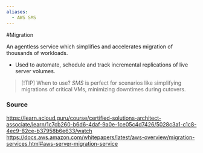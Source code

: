 ```yaml
---
aliases:
  - AWS SMS
---
```

#Migration 

An agentless service which simplifies and accelerates migration of thousands of workloads. 
* Used to automate, schedule and track incremental replications of live server volumes.

> [!TIP] When to use?
> *SMS* is perfect for scenarios like simplifying migrations of critical VMs, minimizing downtimes during cutovers.
### Source
https://learn.acloud.guru/course/certified-solutions-architect-associate/learn/1c7cb260-b6d6-4daf-9a0e-1ce05c4d7426/5028c3a1-c1c8-4ec9-82ce-b37958b6e633/watch
https://docs.aws.amazon.com/whitepapers/latest/aws-overview/migration-services.html#aws-server-migration-service